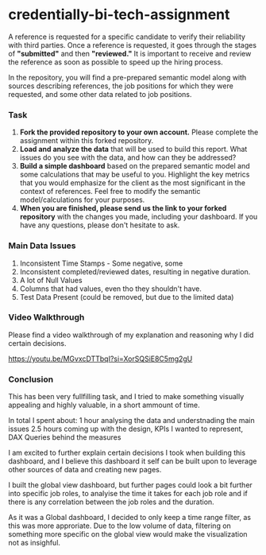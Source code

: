 # credentially-bi-tech-assignment

A reference is requested for a specific candidate to verify their reliability with third parties. Once a reference is requested, it goes through the stages of **"submitted"** and then **"reviewed."** It is important to receive and review the reference as soon as possible to speed up the hiring process.  

In the repository, you will find a pre-prepared semantic model along with sources describing references, the job positions for which they were requested, and some other data related to job positions.  

### Task  

1. **Fork the provided repository to your own account.** Please complete the assignment within this forked repository.
2. **Load and analyze the data** that will be used to build this report. What issues do you see with the data, and how can they be addressed?  
3. **Build a simple dashboard** based on the prepared semantic model and some calculations that may be useful to you. Highlight the key metrics that you would emphasize for the client as the most significant in the context of references. Feel free to modify the semantic model/calculations for your purposes.  
4. **When you are finished, please send us the link to your forked repository** with the changes you made, including your dashboard. If you have any questions, please don't hesitate to ask.



### Main Data Issues  

1. Inconsistent Time Stamps - Some negative, some 
2. Inconsistent completed/reviewed dates, resulting in negative duration.
3. A lot of Null Values
4. Columns that had values, even tho they shouldn't have.
5. Test Data Present (could be removed, but due to the limited data)

### Video Walkthrough

Please find a video walkthrough of my explanation and reasoning why I did certain decisions.

https://youtu.be/MGvxcDTTbqI?si=XorSQSiE8C5mg2gU

### Conclusion

This has been very fullfilling task, and I tried to make something visually appealing and highly valuable, in a short ammount of time. 

In total I spent about: 
    1 hour analysing the data and understnading the main issues 
    2.5 hours coming up with the design, KPIs I wanted to represent, DAX Queries behind the measures

I am excited to further explain certain decisions I took when building this dashboard, and I believe this dashboard it self can be built upon to leverage other sources of data and creating new pages. 

I built the global view dashboard, but further pages could look a bit further into specific job roles, to analyise the time it takes for each job role and if there is any correlation between the job roles and the duration.

As it was a Global dashboard, I decided to only keep a time range filter, as this was more approriate. Due to the low volume of data, filtering on something more specific on the global view would make the visualization not as insighful.
